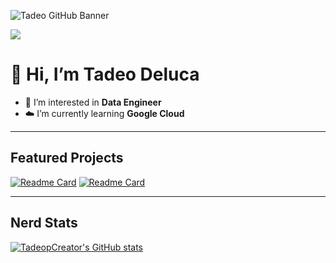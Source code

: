 ![Tadeo GitHub Banner](https://media.licdn.com/dms/image/v2/D4D16AQH7dv-fEABshA/profile-displaybackgroundimage-shrink_350_1400/profile-displaybackgroundimage-shrink_350_1400/0/1710081600556?e=1733356800&v=beta&t=DjAayyFAT46RfZcHEhhTamkbtzM89raogKcLHNXWd2w)

[<img src="https://img.shields.io/badge/LinkedIn-0077B5?style=for-the-badge&logo=linkedin&logoColor=white"/>](https://www.linkedin.com/in/tadeo-deluca/)

# 👋 Hi, I’m Tadeo Deluca
- 👀 I’m interested in **Data Engineer**
- ☁️ I’m currently learning **Google Cloud**  

---

## Featured Projects

[![Readme Card](https://github-readme-stats.vercel.app/api/pin/?username=TadeopCreator&repo=newvibe&theme=dark)](https://github.com/TadeopCreator/newvibe)
[![Readme Card](https://github-readme-stats.vercel.app/api/pin/?username=TadeopCreator&repo=portfolio-website&theme=dark)](https://github.com/TadeopCreator/portfolio-website)

---

## Nerd Stats

[![TadeopCreator's GitHub stats](https://github-readme-stats.vercel.app/api?username=TadeopCreator&show_icons=true&theme=dark&hide_rank=true)](https://github.com/TadeopCreator/github-readme-stats)
